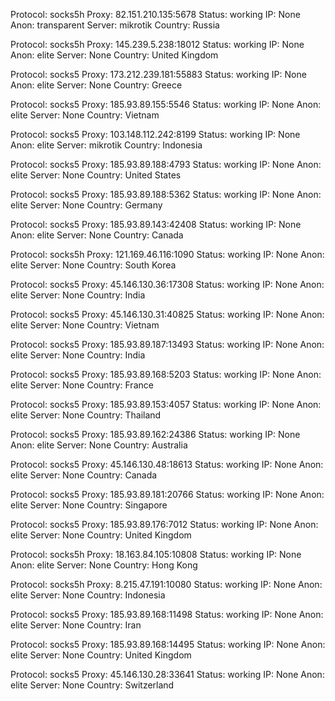 Protocol: socks5h
Proxy: 82.151.210.135:5678
Status: working
IP: None
Anon: transparent
Server: mikrotik
Country: Russia

Protocol: socks5h
Proxy: 145.239.5.238:18012
Status: working
IP: None
Anon: elite
Server: None
Country: United Kingdom

Protocol: socks5
Proxy: 173.212.239.181:55883
Status: working
IP: None
Anon: elite
Server: None
Country: Greece

Protocol: socks5
Proxy: 185.93.89.155:5546
Status: working
IP: None
Anon: elite
Server: None
Country: Vietnam

Protocol: socks5
Proxy: 103.148.112.242:8199
Status: working
IP: None
Anon: elite
Server: mikrotik
Country: Indonesia

Protocol: socks5
Proxy: 185.93.89.188:4793
Status: working
IP: None
Anon: elite
Server: None
Country: United States

Protocol: socks5
Proxy: 185.93.89.188:5362
Status: working
IP: None
Anon: elite
Server: None
Country: Germany

Protocol: socks5
Proxy: 185.93.89.143:42408
Status: working
IP: None
Anon: elite
Server: None
Country: Canada

Protocol: socks5h
Proxy: 121.169.46.116:1090
Status: working
IP: None
Anon: elite
Server: None
Country: South Korea

Protocol: socks5
Proxy: 45.146.130.36:17308
Status: working
IP: None
Anon: elite
Server: None
Country: India

Protocol: socks5
Proxy: 45.146.130.31:40825
Status: working
IP: None
Anon: elite
Server: None
Country: Vietnam

Protocol: socks5
Proxy: 185.93.89.187:13493
Status: working
IP: None
Anon: elite
Server: None
Country: India

Protocol: socks5
Proxy: 185.93.89.168:5203
Status: working
IP: None
Anon: elite
Server: None
Country: France

Protocol: socks5
Proxy: 185.93.89.153:4057
Status: working
IP: None
Anon: elite
Server: None
Country: Thailand

Protocol: socks5
Proxy: 185.93.89.162:24386
Status: working
IP: None
Anon: elite
Server: None
Country: Australia

Protocol: socks5
Proxy: 45.146.130.48:18613
Status: working
IP: None
Anon: elite
Server: None
Country: Canada

Protocol: socks5
Proxy: 185.93.89.181:20766
Status: working
IP: None
Anon: elite
Server: None
Country: Singapore

Protocol: socks5
Proxy: 185.93.89.176:7012
Status: working
IP: None
Anon: elite
Server: None
Country: United Kingdom

Protocol: socks5h
Proxy: 18.163.84.105:10808
Status: working
IP: None
Anon: elite
Server: None
Country: Hong Kong

Protocol: socks5h
Proxy: 8.215.47.191:10080
Status: working
IP: None
Anon: elite
Server: None
Country: Indonesia

Protocol: socks5
Proxy: 185.93.89.168:11498
Status: working
IP: None
Anon: elite
Server: None
Country: Iran

Protocol: socks5
Proxy: 185.93.89.168:14495
Status: working
IP: None
Anon: elite
Server: None
Country: United Kingdom

Protocol: socks5
Proxy: 45.146.130.28:33641
Status: working
IP: None
Anon: elite
Server: None
Country: Switzerland

